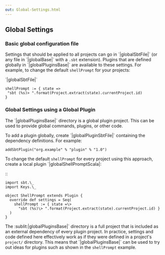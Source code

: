 ```yaml
---
out: Global-Settings.html
---
```


Global Settings
---------------

### Basic global configuration file

Settings that should be applied to all projects can go in
\`|globalSbtFile|\` (or any file in \`|globalBase|\` with a `.sbt`
extension). Plugins that are defined globally in \`|globalPluginsBase|\`
are available to these settings. For example, to change the default
`shellPrompt` for your projects:

\`|globalSbtFile|\`

    shellPrompt := { state =>
     "sbt (%s)> ".format(Project.extract(state).currentProject.id)
    }

### Global Settings using a Global Plugin

The \`|globalPluginsBase|\` directory is a global plugin project. This
can be used to provide global commands, plugins, or other code.

To add a plugin globally, create \`|globalPluginSbtFile|\` containing
the dependency definitions. For example:

    addSbtPlugin("org.example" % "plugin" % "1.0")

To change the default `shellPrompt` for every project using this
approach, create a local plugin \`|globalShellPromptScala|:

::

    import sbt.\_
    import Keys.\_

    object ShellPrompt extends Plugin {
      override def settings = Seq(
        shellPrompt := { state =\>
          "sbt (%s)\> ".format(Project.extract(state).currentProject.id) }
      )
    }

The :sublit:|globalPluginsBase|\` directory is a full project that is
included as an external dependency of every plugin project. In practice,
settings and code defined here effectively work as if they were defined
in a project's `project/` directory. This means that
\`|globalPluginsBase|\` can be used to try out ideas for plugins such as
shown in the `shellPrompt` example.
